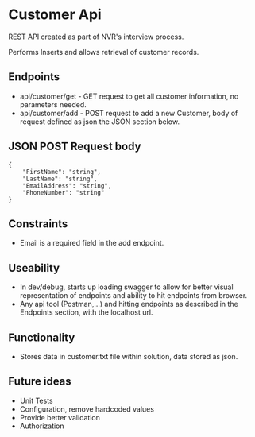 # Customer Api
REST API created as part of NVR's interview process.

Performs Inserts and allows retrieval of customer records.

## Endpoints
* api/customer/get - GET request to get all customer information, no parameters needed.
* api/customer/add - POST request to add a new Customer, body of request defined as json the JSON section below.

## JSON POST Request body
```
{
    "FirstName": "string",
    "LastName": "string",
    "EmailAddress": "string",
    "PhoneNumber": "string"
}
```

## Constraints
* Email is a required field in the add endpoint.

## Useability
* In dev/debug, starts up loading swagger to allow for better visual representation of endpoints and ability to hit endpoints from browser.
* Any api tool (Postman,...) and hitting endpoints as described in the Endpoints section, with the localhost url.

## Functionality
* Stores data in customer.txt file within solution, data stored as json.

## Future ideas
* Unit Tests
* Configuration, remove hardcoded values
* Provide better validation
* Authorization
